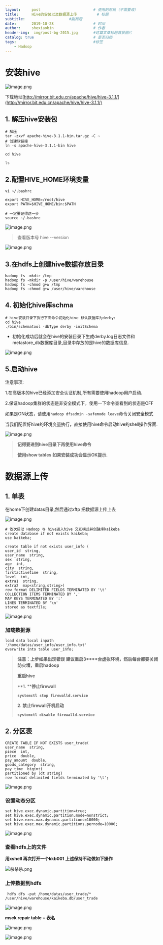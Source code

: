 ```yaml
---
layout:     post   				        # 使用的布局（不需要改）
title:      Hive的安装以及数据源上传 		   # 标题 
subtitle:                    #副标题
date:       2019-10-28 				    # 时间
author:     shexiaobin 				    # 作者
header-img:  img/post-bg-2015.jpg     	#这篇文章标题背景图片
catalog: true 						    # 是否归档
tags:								    #标签
    - Hadoop
---
```





# 安装hive

![image.png](https://cdn.nlark.com/yuque/0/2019/png/288250/1572196679432-a6ab26a3-79b7-4629-adce-58737738603d.png)

下载地址[http://mirror.bit.edu.cn/apache/hive/hive-3.1.1/](http://mirror.bit.edu.cn/apache/hive/hive-3.1.1/)

## 1. 解压hive安装包

```mysql
# 解压
tar -zxvf apache-hive-3.1.1-bin.tar.gz -C ~
# 创建软链接
ln -s apache-hive-3.1.1-bin hive

cd hive

ls
```

## 2.配置HIVE_HOME环境变量

```mysql
vi ~/.bashrc

export HIVE_HOME=/root/hive
export PATH=$HIVE_HOME/bin:$PATH

# 一定要记得这一步
source ~/.bashrc
```

![image.png](https://cdn.nlark.com/yuque/0/2019/png/288250/1572197004935-b26fb1ad-499e-47cd-adb0-d2aa8b80e966.png)



> 查看版本号 hive --version

![image.png](https://cdn.nlark.com/yuque/0/2019/png/288250/1572197087459-85b46fa9-051c-402e-ba19-d164e3dbde1e.png)

## 3.在hdfs上创建hive数据存放目录

```shell
hadoop fs -mkdir /tmp
hadoop fs -mkdir -p /user/hive/warehouse
hadoop fs -chmod g+w /tmp
hadoop fs -chmod g+w /user/hive/warehouse
```

## 4. 初始化hive库schma

```shell
# hive安装目录下执行下面命令初始化hive 默认数据库为derby:
cd hive
./bin/schematool -dbType derby -initSchema
```

- 初始化成功后就会在hive的安装目录下生成derby.log日志文件和metastore_db数据库目录,目录中存放的是hive的数据库信息.

![image.png](https://cdn.nlark.com/yuque/0/2019/png/288250/1572197281718-b604beb8-8f08-4e66-93d1-d6e3f79e4986.png)

## 5.启动hive

注意事项:

1.在高版本的hive已经添加安全认证机制,所有需要使用hadoop用户启动.

2.保证hadoop集群的状态是非安全模式下，使用一下命令查看到的状态是OFF

如果是ON状态，请使用``hadoop dfsadmin -safemode leave``命令关闭安全模式

当我们配置好hive的环境变量执行，直接使用hive命令启动hive的shell操作界面.

![image.png](https://cdn.nlark.com/yuque/0/2019/png/288250/1572197482802-7f089d75-c558-4528-93c9-2a429794dcb1.png)

>  **记得要进到hive目录下再使用hive命令** 
>
>  **使用show tables 如果安装成功会显示OK提示.** 

# 数据源上传

## 1. 单表

在home下创建datas目录,然后通过xftp 把数据源上传上去

![image.png](https://cdn.nlark.com/yuque/0/2019/png/288250/1572230093785-ccb7321f-a9d6-48ce-a27e-a5cad5e47294.png)

```shell
# 依次启动 Hadoop 与 hive进入hive 交互模式并创建库kaikeba
create database if not exists kaikeba;
use kaikeba;

create table if not exists user_info (
user_id  string,
user_name  string, 
sex  string,
age  int,
city  string,
firstactivetime  string,
level  int,
extra1  string,
extra2  map<string,string>)
row format DELIMITED FIELDS TERMINATED BY '\t'
COLLECTION ITEMS TERMINATED BY ','
MAP KEYS TERMINATED BY ':'
LINES TERMINATED BY '\n'
stored as textfile;
```



![image.png](https://cdn.nlark.com/yuque/0/2019/png/288250/1572230155554-4e36640d-6d8d-474b-a16e-6136e737f1c3.png)

### 加载数据源

```shell
load data local inpath 
'/home/datas/user_info/user_info.txt' 
overwrite into table user_info;
```

> **注意：上步如果出现错误** **建议重启3****台虚拟环境，然后每台都要关闭防火墙，重启hadoop** 
>
> **重启hive**
>
> **1. ****停止firewall**
>
> **``systemctl stop firewalld.service``** 
>
> **2. ****禁止firewall****开机启动**
>
> **``systemctl disable firewalld.service``** 

## 2. **分区表**

```
CREATE TABLE IF NOT EXISTS user_trade(
user_name  string,
piece  int,
price  double,
pay_amount  double,
goods_category  string,
pay_time  bigint)
partitioned by (dt string)
row format delimited fields terminated by '\t';
```

![image.png](https://cdn.nlark.com/yuque/0/2019/png/288250/1572230249955-b8bf990f-c3d2-4253-811e-64172d155cfe.png)

### 设置动态分区

```shell
set hive.exec.dynamic.partition=true;
set hive.exec.dynamic.partition.mode=nonstrict;    
set hive.exec.max.dynamic.partitions=10000;
set hive.exec.max.dynamic.partitions.pernode=10000;
```

![image.png](https://cdn.nlark.com/yuque/0/2019/png/288250/1572230297845-7148bdde-e141-400d-ac7b-6e9429d65e56.png)



### 查看hdfs上的文件

**用xshell 再次打开一个kkb001 上述保持不动做如下操作** 

![杀杀杀.png](https://cdn.nlark.com/yuque/0/2019/png/288250/1572230346721-4d25532d-0e47-4ac5-a298-1910a8e4b025.png)

### 上传数据到hdfs

```
 hdfs dfs -put /home/datas/user_trade/* /user/hive/warehouse/kaikeba.db/user_trade
```

![image.png](https://cdn.nlark.com/yuque/0/2019/png/288250/1572230407914-bba545a7-5270-42f2-bc65-cc3495d48820.png)

**msck repair table + 表名** 

![image.png](https://cdn.nlark.com/yuque/0/2019/png/288250/1572230462938-073cd12c-d77e-4687-a6f6-d9b3390473c9.png)

![image.png](https://cdn.nlark.com/yuque/0/2019/png/288250/1572230607882-d022711f-f2ee-4c9a-82e3-18823b6b05cf.png)

